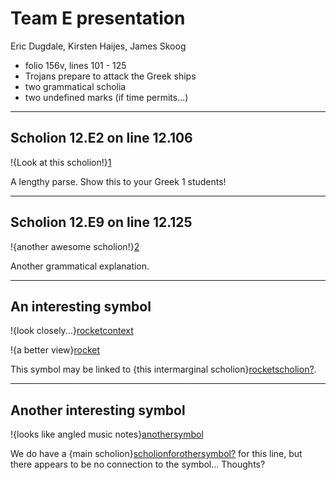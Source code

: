 Team E presentation
===================

Eric Dugdale, Kirsten Haijes, James Skoog

-   folio 156v, lines 101 - 125
-   Trojans prepare to attack the Greek ships
-   two grammatical scholia
-   two undefined marks (if time permits...)

* * * * *

Scholion 12.E2 on line 12.106
-----------------------------

!{Look at this
scholion!}[1]

A lengthy parse. Show this to your Greek 1 students!

* * * * *

Scholion 12.E9 on line 12.125
-----------------------------

!{another awesome
scholion!}[2]

Another grammatical explanation.

* * * * *

An interesting symbol
---------------------

!{look
closely...}[rocketcontext]

!{a better
view}[rocket]

This symbol may be linked to {this intermarginal
scholion}[rocketscholion?].

* * * * *

Another interesting symbol
--------------------------

!{looks like angled music
notes}[anothersymbol]

We do have a {main
scholion}[scholionforothersymbol?]
for this line, but there appears to be no connection to the symbol...
Thoughts?



[1]:(urn:cite:hmt:vaimg.VA156VN-0658@0.2451,0.2664,0.2021,0.0909)
[2]:(urn:cite:hmt:vaimg.VA156VN-0658@0.2781,0.7274,0.6697,0.0532)
[rocketcontext]:(urn:cite:hmt:vaimg.VA156VN-0658@0.4272,0.2882,0.4739,0.0919)
[rocket]:(urn:cite:hmt:vaimg.VA156VN-0658@0.7403,0.2898,0.0334,0.0202)
[rocketscholion?]:(urn:cite:hmt:vaimg.VA156VN-0658@0.4404,0.2953,0.0661,0.0962)
[anothersymbol]:(urn:cite:hmt:vaimg.VA156VN-0658@0.6907,0.6551,0.1131,0.0225)
[scholionforothersymbol?]:(urn:cite:hmt:vaimg.VA156VN-0658@0.2482,0.5965,0.1992,0.0699)

